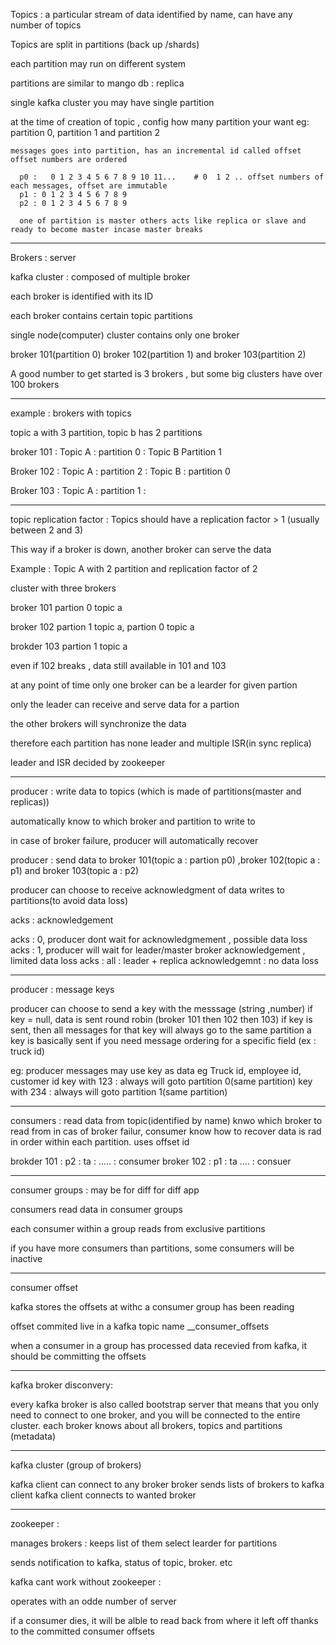 Topics : a particular stream of data
  identified by name, can have any number of topics
  
  Topics are split in partitions (back up /shards)
  
  each partition may run on different system
  
  partitions are similar to mango db : replica
  
  single kafka cluster you may have single partition
 
 at the time of creation of topic , config how many partition your want
 eg: partition 0, partition 1 and partition 2
 
    messages goes into partition, has an incremental id called offset 
    offset numbers are ordered
    
      p0 :   0 1 2 3 4 5 6 7 8 9 10 11...    # 0  1 2 .. offset numbers of each messages, offset are immutable
      p1 : 0 1 2 3 4 5 6 7 8 9
      p2 : 0 1 2 3 4 5 6 7 8 9 
      
      one of partition is master others acts like replica or slave and ready to become master incase master breaks
      
---

Brokers : server

kafka cluster : composed of multiple broker

each broker is identified with its ID

each broker contains certain topic partitions

single node(computer) cluster contains only one broker

broker 101(partition 0) broker 102(partition 1) and broker 103(partition 2)

A good number to get started is 3 brokers , but some big clusters have over 100 brokers

---
example : brokers with topics

topic a with 3 partition, topic b has 2 partitions

broker 101 : Topic A : partition 0 : Topic B Partition 1

Broker 102 : Topic A : partition 2 : Topic B : partition 0

Broker 103 : Topic A : partition 1 : <no partion for topic b>


---

topic replication factor : Topics should have a replication factor > 1 (usually between 2 and 3)

This way if a broker is down, another broker can serve the data

Example : Topic A with 2 partition and replication factor of 2

cluster with three brokers

broker 101 partion 0 topic a

broker 102  partion 1 topic a,  partion 0 topic a

brokder 103 partion 1 topic a

even if 102 breaks , data still available in 101 and 103


at any point of time only one broker can be a learder for given partion

only the leader can receive and serve data for a partion

the other brokers will synchronize the data

therefore each partition has none leader and multiple ISR(in sync replica)

leader and ISR decided by zookeeper

--- 

producer : write data to topics (which is made of partitions(master and replicas))

automatically know to which broker and partition to write to

in case of broker failure, producer will automatically recover


producer : send data to broker 101(topic a : partion p0) ,broker 102(topic a : p1) and broker 103(topic a : p2)

producer can choose to receive acknowledgment of data writes to partitions(to avoid data loss)

acks : acknowledgement

acks : 0, producer dont wait for acknowledgmement , possible data loss
acks : 1, producer will wait for leader/master broker acknowledgement , limited data loss
acks : all : leader + replica acknowledgemnt : no data loss


---

producer : message keys

producer can choose to send a key with the messsage (string ,number) 
if key = null, data is sent round robin (broker 101 then 102 then 103)
if key is sent, then all messages for that key will always go to the same partition
a key is basically sent if you need message ordering for a specific field (ex : truck id)

eg: producer messages may use key as data eg Truck id, employee id, customer id
key with 123 : always will goto partition 0(same partition)
key with 234 : always will goto partition 1(same partition)
      
---


consumers : 
read data from topic(identified by name)
knwo which broker to read from
in cas of broker failur, consumer know how to recover
data is rad in order within each partition. uses offset id


brokder 101 : p2 : ta : ..... : consumer
broker 102 : p1 : ta .... : consuer

---
consumer groups : may be for diff for diff app

consumers read data in consumer groups

each consumer within a group reads from exclusive partitions

if you have more consumers than partitions, some consumers will be inactive

---

consumer offset 

kafka stores the offsets at withc a consumer group has been reading

offset commited live in a kafka topic name __consumer_offsets

when a consumer in a group has processed data recevied from kafka, it should be committing the offsets



-----------

kafka broker disconvery: 

every kafka broker is also called bootstrap server
that means that you only need to connect to one broker, and you will be connected to the entire cluster.
each broker knows about all brokers, topics and partitions (metadata)


---
kafka cluster (group of brokers)

kafka client can connect to any broker
broker sends lists of brokers to kafka client
kafka client connects to wanted broker



--- 
zookeeper : 

manages brokers : keeps list of them
select learder for partitions

sends notification to kafka, status of topic, broker. etc

kafka cant work without zookeeper : 

operates with an odde number of server






if a consumer dies, it will be alble to read back from where it left off thanks to the committed consumer offsets
























